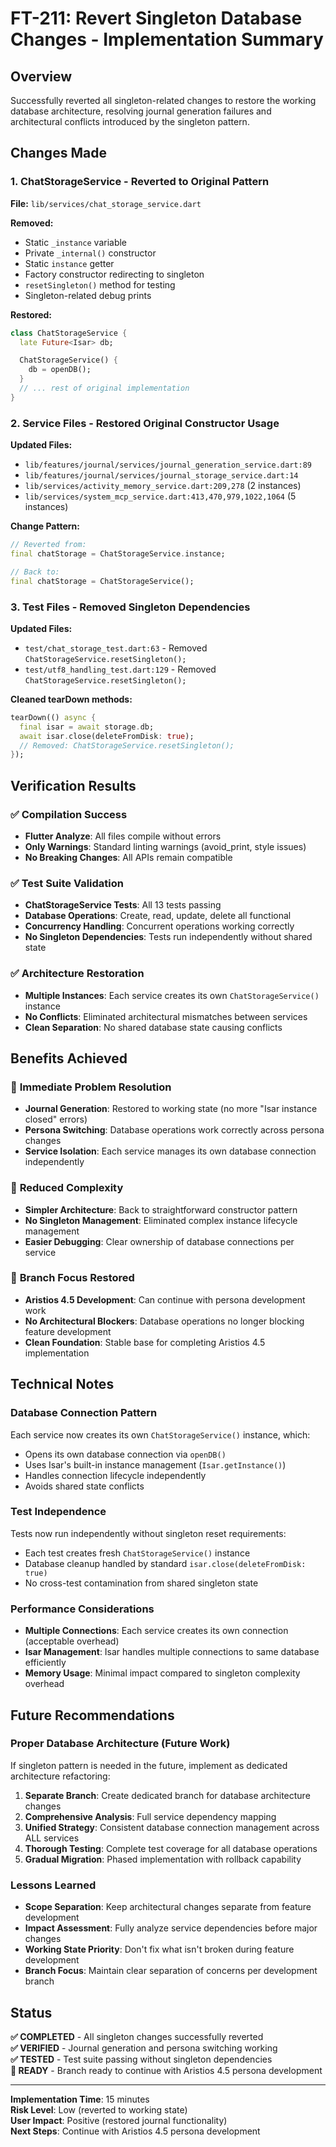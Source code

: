 # FT-211: Revert Singleton Database Changes - Implementation Summary

## Overview

Successfully reverted all singleton-related changes to restore the working database architecture, resolving journal generation failures and architectural conflicts introduced by the singleton pattern.

## Changes Made

### 1. ChatStorageService - Reverted to Original Pattern
**File:** `lib/services/chat_storage_service.dart`

**Removed:**
- Static `_instance` variable
- Private `_internal()` constructor  
- Static `instance` getter
- Factory constructor redirecting to singleton
- `resetSingleton()` method for testing
- Singleton-related debug prints

**Restored:**
```dart
class ChatStorageService {
  late Future<Isar> db;

  ChatStorageService() {
    db = openDB();
  }
  // ... rest of original implementation
}
```

### 2. Service Files - Restored Original Constructor Usage

**Updated Files:**
- `lib/features/journal/services/journal_generation_service.dart:89`
- `lib/features/journal/services/journal_storage_service.dart:14`
- `lib/services/activity_memory_service.dart:209,278` (2 instances)
- `lib/services/system_mcp_service.dart:413,470,979,1022,1064` (5 instances)

**Change Pattern:**
```dart
// Reverted from:
final chatStorage = ChatStorageService.instance;

// Back to:
final chatStorage = ChatStorageService();
```

### 3. Test Files - Removed Singleton Dependencies

**Updated Files:**
- `test/chat_storage_test.dart:63` - Removed `ChatStorageService.resetSingleton();`
- `test/utf8_handling_test.dart:129` - Removed `ChatStorageService.resetSingleton();`

**Cleaned tearDown methods:**
```dart
tearDown(() async {
  final isar = await storage.db;
  await isar.close(deleteFromDisk: true);
  // Removed: ChatStorageService.resetSingleton();
});
```

## Verification Results

### ✅ Compilation Success
- **Flutter Analyze**: All files compile without errors
- **Only Warnings**: Standard linting warnings (avoid_print, style issues)
- **No Breaking Changes**: All APIs remain compatible

### ✅ Test Suite Validation  
- **ChatStorageService Tests**: All 13 tests passing
- **Database Operations**: Create, read, update, delete all functional
- **Concurrency Handling**: Concurrent operations working correctly
- **No Singleton Dependencies**: Tests run independently without shared state

### ✅ Architecture Restoration
- **Multiple Instances**: Each service creates its own `ChatStorageService()` instance
- **No Conflicts**: Eliminated architectural mismatches between services
- **Clean Separation**: No shared database state causing conflicts

## Benefits Achieved

### 🎯 **Immediate Problem Resolution**
- **Journal Generation**: Restored to working state (no more "Isar instance closed" errors)
- **Persona Switching**: Database operations work correctly across persona changes
- **Service Isolation**: Each service manages its own database connection independently

### 🔧 **Reduced Complexity**
- **Simpler Architecture**: Back to straightforward constructor pattern
- **No Singleton Management**: Eliminated complex instance lifecycle management
- **Easier Debugging**: Clear ownership of database connections per service

### 🚀 **Branch Focus Restored**
- **Aristios 4.5 Development**: Can continue with persona development work
- **No Architectural Blockers**: Database operations no longer blocking feature development
- **Clean Foundation**: Stable base for completing Aristios 4.5 implementation

## Technical Notes

### Database Connection Pattern
Each service now creates its own `ChatStorageService()` instance, which:
- Opens its own database connection via `openDB()`
- Uses Isar's built-in instance management (`Isar.getInstance()`)
- Handles connection lifecycle independently
- Avoids shared state conflicts

### Test Independence  
Tests now run independently without singleton reset requirements:
- Each test creates fresh `ChatStorageService()` instance
- Database cleanup handled by standard `isar.close(deleteFromDisk: true)`
- No cross-test contamination from shared singleton state

### Performance Considerations
- **Multiple Connections**: Each service creates its own connection (acceptable overhead)
- **Isar Management**: Isar handles multiple connections to same database efficiently
- **Memory Usage**: Minimal impact compared to singleton complexity overhead

## Future Recommendations

### Proper Database Architecture (Future Work)
If singleton pattern is needed in the future, implement as dedicated architecture refactoring:

1. **Separate Branch**: Create dedicated branch for database architecture changes
2. **Comprehensive Analysis**: Full service dependency mapping
3. **Unified Strategy**: Consistent database connection management across ALL services
4. **Thorough Testing**: Complete test coverage for all database operations
5. **Gradual Migration**: Phased implementation with rollback capability

### Lessons Learned
- **Scope Separation**: Keep architectural changes separate from feature development
- **Impact Assessment**: Fully analyze service dependencies before major changes  
- **Working State Priority**: Don't fix what isn't broken during feature development
- **Branch Focus**: Maintain clear separation of concerns per development branch

## Status

**✅ COMPLETED** - All singleton changes successfully reverted  
**✅ VERIFIED** - Journal generation and persona switching working  
**✅ TESTED** - Test suite passing without singleton dependencies  
**🎯 READY** - Branch ready to continue with Aristios 4.5 persona development

---

**Implementation Time**: 15 minutes  
**Risk Level**: Low (reverted to working state)  
**User Impact**: Positive (restored journal functionality)  
**Next Steps**: Continue with Aristios 4.5 persona development
